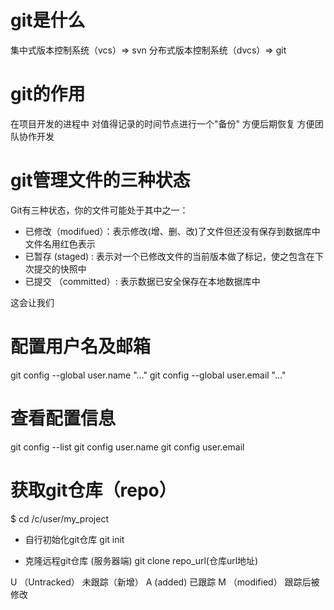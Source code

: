 # git是什么
集中式版本控制系统（vcs）=> svn
分布式版本控制系统（dvcs）=> git

# git的作用
在项目开发的进程中 对值得记录的时间节点进行一个"备份" 方便后期恢复
方便团队协作开发

# git管理文件的三种状态

Git有三种状态，你的文件可能处于其中之一：
- 已修改（modifued）：表示修改(增、删、改)了文件但还没有保存到数据库中 文件名用红色表示
- 已暂存 (staged) : 表示对一个已修改文件的当前版本做了标记，使之包含在下次提交的快照中
- 已提交 （committed）: 表示数据已安全保存在本地数据库中

这会让我们



# 配置用户名及邮箱

git config --global user.name "..."
git config --global user.email "..."


# 查看配置信息
git config --list
git config user.name
git config user.email

# 获取git仓库（repo）
$ cd /c/user/my_project

- 自行初始化git仓库
git init 

- 克隆远程git仓库 (服务器端)
git clone repo_url(仓库url地址)

U （Untracked） 未跟踪（新增）
A (added) 已跟踪
M （modified） 跟踪后被修改 